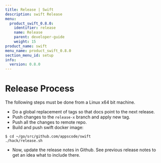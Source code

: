 ```yaml
---
title: Release | Swift
description: swift Release
menu:
  product_swift_0.8.0:
    identifier: release
    name: Release
    parent: developer-guide
    weight: 15
product_name: swift
menu_name: product_swift_0.8.0
section_menu_id: setup
info:
  version: 0.8.0
---
```


# Release Process

The following steps must be done from a Linux x64 bit machine.

- Do a global replacement of tags so that docs point to the next release.
- Push changes to the `release-x` branch and apply new tag.
- Push all the changes to remote repo.
- Build and push swift docker image:

```console
$ cd ~/go/src/github.com/appscode/swift
./hack/release.sh
```

- Now, update the release notes in Github. See previous release notes to get an idea what to include there.
